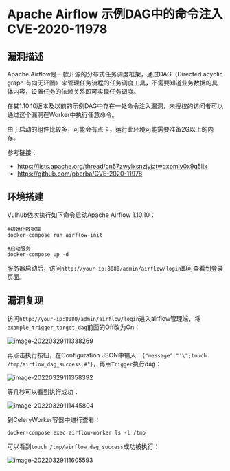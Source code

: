# Apache Airflow 示例DAG中的命令注入 CVE-2020-11978

## 漏洞描述

Apache Airflow是一款开源的分布式任务调度框架，通过DAG（Directed acyclic graph 有向无环图）来管理任务流程的任务调度工具，不需要知道业务数据的具体内容，设置任务的依赖关系即可实现任务调度。

在其1.10.10版本及以前的示例DAG中存在一处命令注入漏洞，未授权的访问者可以通过这个漏洞在Worker中执行任意命令。

由于启动的组件比较多，可能会有点卡，运行此环境可能需要准备2G以上的内存。

参考链接：

- https://lists.apache.org/thread/cn57zwylxsnzjyjztwqxpmly0x9q5ljx
- https://github.com/pberba/CVE-2020-11978

## 环境搭建

Vulhub依次执行如下命令启动Apache Airflow 1.10.10：

```
#初始化数据库
docker-compose run airflow-init

#启动服务
docker-compose up -d
```

服务器启动后，访问`http://your-ip:8080/admin/airflow/login`即可查看到登录页面。

## 漏洞复现

访问`http://your-ip:8080/admin/airflow/login`进入airflow管理端，将`example_trigger_target_dag`前面的Off改为On：

![image-20220329111338269](C:/Users/47236/AppData/Roaming/Typora/typora-user-images/image-20220329111338269.png)

再点击执行按钮，在Configuration JSON中输入：`{"message":"'\";touch /tmp/airflow_dag_success;#"}`，再点`Trigger`执行dag：

![image-20220329111358392](C:/Users/47236/AppData/Roaming/Typora/typora-user-images/image-20220329111358392.png)

等几秒可以看到执行成功：

![image-20220329111445804](C:/Users/47236/AppData/Roaming/Typora/typora-user-images/image-20220329111445804.png)

到CeleryWorker容器中进行查看：

```
docker-compose exec airflow-worker ls -l /tmp
```

可以看到`touch /tmp/airflow_dag_success`成功被执行：

![image-20220329111605593](C:/Users/47236/AppData/Roaming/Typora/typora-user-images/image-20220329111605593.png)
